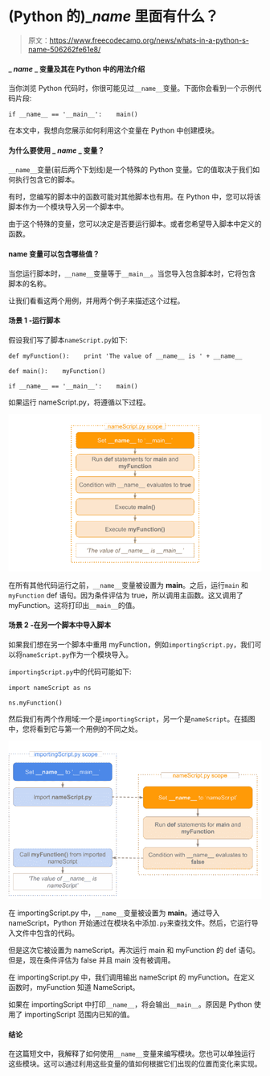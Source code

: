 # (Python 的)__name_ 里面有什么？

> 原文：<https://www.freecodecamp.org/news/whats-in-a-python-s-name-506262fe61e8/>

#### _ _name_ _ 变量及其在 Python 中的用法介绍

当你浏览 Python 代码时，你很可能见过`__name__`变量。下面你会看到一个示例代码片段:

```
if __name__ == '__main__':    main()
```

在本文中，我想向您展示如何利用这个变量在 Python 中创建模块。

#### 为什么要使用 _ _name_ _ 变量？

`__name__`变量(前后两个下划线)是一个特殊的 Python 变量。它的值取决于我们如何执行包含它的脚本。

有时，您编写的脚本中的函数可能对其他脚本也有用。在 Python 中，您可以将该脚本作为一个模块导入另一个脚本中。

由于这个特殊的变量，您可以决定是否要运行脚本。或者您希望导入脚本中定义的函数。

#### __name__ 变量可以包含哪些值？

当您运行脚本时，`__name__`变量等于`__main__`。当您导入包含脚本时，它将包含脚本的名称。

让我们看看这两个用例，并用两个例子来描述这个过程。

#### 场景 1 -运行脚本

假设我们写了脚本`nameScript.py`如下:

```
def myFunction():    print 'The value of __name__ is ' + __name__
```

```
def main():    myFunction()
```

```
if __name__ == '__main__':    main()
```

如果运行 nameScript.py，将遵循以下过程。

![PljpjxnM1OMMW7IkexNxVfwrKhP0RH-isapH](img/7b57655ce06fd3b4f6efaa5d43607fe4.png)

在所有其他代码运行之前，`__name__`变量被设置为 __main__。之后，运行`main` 和`myFunction` def 语句。因为条件评估为 true，所以调用主函数。这又调用了 myFunction。这将打印出`__main__`的值。

#### 场景 2 -在另一个脚本中导入脚本

如果我们想在另一个脚本中重用 myFunction，例如`importingScript.py`，我们可以将`nameScript.py`作为一个模块导入。

`importingScript.py`中的代码可能如下:

```
import nameScript as ns
```

```
ns.myFunction()
```

然后我们有两个作用域:一个是`importingScript`，另一个是`nameScript`。在插图中，您将看到它与第一个用例的不同之处。

![k9OxzvJAP-s5qeZg88jUCOCVy1syrQu4oKds](img/53be3853802915e45b13dd75c25a5e32.png)

在 importingScript.py 中，`__name__`变量被设置为 __main__。通过导入 nameScript，Python 开始通过在模块名中添加`.py`来查找文件。然后，它运行导入文件中包含的代码。

但是这次它被设置为 nameScript。再次运行 main 和 myFunction 的 def 语句。但是，现在条件评估为 false 并且 main 没有被调用。

在 importingScript.py 中，我们调用输出 nameScript 的 myFunction。在定义函数时，myFunction 知道 NameScript。

如果在 importingScript 中打印`__name__`，将会输出`__main__`。原因是 Python 使用了 importingScript 范围内已知的值。

#### 结论

在这篇短文中，我解释了如何使用`__name__`变量来编写模块。您也可以单独运行这些模块。这可以通过利用这些变量的值如何根据它们出现的位置而变化来实现。